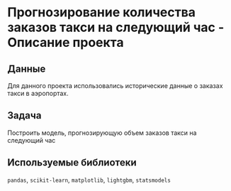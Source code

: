 # Прогнозирование количества заказов такси на следующий час - Описание проекта

## Данные
Для данного проекта использовались исторические данные о заказах такси в аэропортах. 

## Задача 
Построить модель, прогнозирующую объем заказов такси на следующий час

## Используемые библиотеки
`pandas`, `scikit-learn`, `matplotlib`, `lightgbm`, `statsmodels`